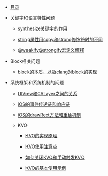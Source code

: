 
* [目录](README.md)


* 关键字和语言特性问题

    * [synthesize关键字的作用](lang_feature/synthesize关键字的作用.md)

    * [string属性用copy和strong修饰符时的不同](/lang_feature/string属性用copy和strong修饰符时的不同.md)

    * [@weakify@strongify宏定义解释](/lang_feature/@weakify@strongify宏定义解释.md)

* Block相关问题

    * [block的本质，以及clang对block的实现](/block/block的本质.md)

* 系统框架和系统机制的问题

    * [UIView和CALayer之间的关系](/system_feature/UIView和CALayer的关系)

    * [iOS的事件传递链和响应链](/system_feature/iOS的事件传递链和响应链.md)

    * [iOS的drawRect方法和重绘机制](/system_feature/iOS的drawRect方法和重绘机制.md)

    * KVO

        * [KVO的实现原理](/system_feature/KVO/KVO的实现原理.md)

        * [KVO使用注意点](/system_feature/KVO/KVO使用注意点.md)

        * [如何关闭KVO和手动触发KVO](/system_feature/KVO/如何关闭KVO和手动触发KVO.md)

        * [KVO的基本使用示例](/system_feature/KVO/KVO的基本使用.md)